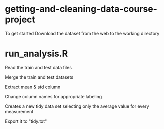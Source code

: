 # getting-and-cleaning-data-course-project

To get started
Download the dataset from the web to the working directory

# run_analysis.R

Read the train and test data files

Merge the train and test datasets

Extract mean & std column

Change column names for appropriate labeling

Creates a new tidy data set selecting only the average value for every measurement

Export it to "tidy.txt"
